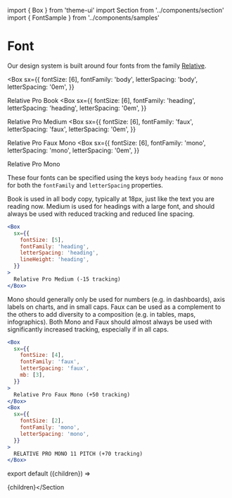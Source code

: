 import { Box } from 'theme-ui'
import Section from '../components/section'
import { FontSample } from '../components/samples'

# Font

Our design system is built around four fonts from the family [Relative](https://www.colophon-foundry.org/typefaces/relative/).

<Box
  sx={{
    fontSize: [6],
    fontFamily: 'body',
    letterSpacing: 'body',
    letterSpacing: '0em',
  }}
>
  Relative Pro Book
</Box>
<Box
  sx={{
    fontSize: [6],
    fontFamily: 'heading',
    letterSpacing: 'heading',
    letterSpacing: '0em',
  }}
>
  Relative Pro Medium
</Box>
<Box
  sx={{
    fontSize: [6],
    fontFamily: 'faux',
    letterSpacing: 'faux',
    letterSpacing: '0em',
  }}
>
  Relative Pro Faux Mono
</Box>
<Box
  sx={{
    fontSize: [6],
    fontFamily: 'mono',
    letterSpacing: 'mono',
    letterSpacing: '0em',
  }}
>
  Relative Pro Mono
</Box>

These four fonts can be specified using the keys `body` `heading` `faux` or `mono` for both the `fontFamily` and `letterSpacing` properties.

Book is used in all body copy, typically at 18px, just like the text you are reading now. Medium is used for headings with a large font, and should always be used with reduced tracking and reduced line spacing.

```jsx live
<Box
  sx={{
    fontSize: [5],
    fontFamily: 'heading',
    letterSpacing: 'heading',
    lineHeight: 'heading',
  }}
>
  Relative Pro Medium (-15 tracking)
</Box>
```

Mono should generally only be used for numbers (e.g. in dashboards), axis labels on charts, and in small caps. Faux can be used as a complement to the others to add diversity to a composition (e.g. in tables, maps, infographics). Both Mono and Faux should almost always be used with significantly increased tracking, especially if in all caps.

```jsx live
<Box
  sx={{
    fontSize: [4],
    fontFamily: 'faux',
    letterSpacing: 'faux',
    mb: [3],
  }}
>
  Relative Pro Faux Mono (+50 tracking)
</Box>
<Box
  sx={{
    fontSize: [2],
    fontFamily: 'mono',
    letterSpacing: 'mono',
  }}
>
  RELATIVE PRO MONO 11 PITCH (+70 tracking)
</Box>
```

export default ({children}) => <Section name='font'>{children}</Section

>
